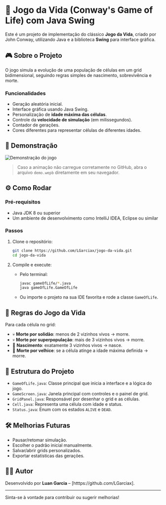 # 🌱 Jogo da Vida (Conway's Game of Life) com Java Swing

Este é um projeto de implementação do clássico **Jogo da Vida**, criado por John Conway, utilizando Java e a biblioteca **Swing** para interface gráfica.

## 🎮 Sobre o Projeto

O jogo simula a evolução de uma população de células em um grid bidimensional, seguindo regras simples de nascimento, sobrevivência e morte.

### Funcionalidades

- Geração aleatória inicial.
- Interface gráfica usando Java Swing.
- Personalização de **idade máxima das células**.
- Controle da **velocidade de simulação** (em milissegundos).
- Contador de gerações.
- Cores diferentes para representar células de diferentes idades.

## 📸 Demonstração

![Demonstração do jogo](demo.webp)

> Caso a animação não carregue corretamente no GitHub, abra o arquivo `demo.wepb` diretamente em seu navegador.

## ⚙️ Como Rodar

### Pré-requisitos

- Java JDK 8 ou superior
- Um ambiente de desenvolvimento como IntelliJ IDEA, Eclipse ou similar

### Passos

1. Clone o repositório:
   ```bash
   git clone https://github.com/LGarciax/jogo-da-vida.git
   cd jogo-da-vida
   ```

2. Compile e execute:
   - Pelo terminal:
     ```bash
     javac gameOfLife/*.java
     java gameOfLife.GameOfLife
     ```

   - Ou importe o projeto na sua IDE favorita e rode a classe `GameOfLife`.

## 🧠 Regras do Jogo da Vida

Para cada célula no grid:

- 💀 **Morte por solidão**: menos de 2 vizinhos vivos → morre.
- 💀 **Morte por superpopulação**: mais de 3 vizinhos vivos → morre.
- 🌱 **Nascimento**: exatamente 3 vizinhos vivos → nasce.
- 🧛 **Morte por velhice**: se a célula atinge a idade máxima definida → morre.

## 🧹 Estrutura do Projeto

- `GameOfLife.java`: Classe principal que inicia a interface e a lógica do jogo.
- `GameScreen.java`: Janela principal com controles e o painel de grid.
- `GridPanel.java`: Responsável por desenhar o grid e as células.
- `Cell.java`: Representa uma célula com idade e status.
- `Status.java`: Enum com os estados `ALIVE` e `DEAD`.

## 🛠 Melhorias Futuras

- Pausar/retomar simulação.
- Escolher o padrão inicial manualmente.
- Salvar/abrir grids personalizados.
- Exportar estatísticas das gerações.

## 👨‍💼 Autor

Desenvolvido por **Luan Garcia** – [htttps://github.com/LGarciax].

---

Sinta-se à vontade para contribuir ou sugerir melhorias!

